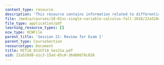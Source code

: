 ```yaml
---
content_type: resource
description: 'This resource contains information related to differentiation formulas. '
file: /media/courses/18-01sc-single-variable-calculus-fall-2010/22a520d8a1c315ad85c036d88678c826_MIT18_01SCF10_Ses21a.pdf
file_type: application/pdf
learning_resource_types: []
ocw_type: OCWFile
parent_title: 'Session 21: Review for Exam 1'
parent_type: CourseSection
resourcetype: Document
title: MIT18_01SCF10_Ses21a.pdf
uid: 22a520d8-a1c3-15ad-85c0-36d88678c826
---
```

